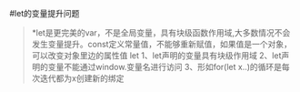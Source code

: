 #let的变量提升问题

> *let是更完美的var，不是全局变量，具有块级函数作用域,大多数情况不会发生变量提升。const定义常量值，不能够重新赋值，如果值是一个对象，可以改变对象里边的属性值
let
1、let声明的变量具有块级作用域
2、let声明的变量不能通过window.变量名进行访问
 3、形如for(let x..)的循环是每次迭代都为x创建新的绑定